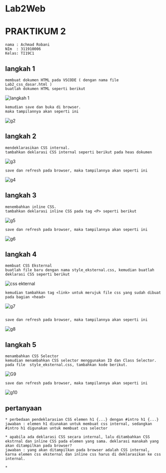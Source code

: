 # Lab2Web
# PRAKTIKUM 2
```
nama : Achmad Robani
NIm  : 311910006
Kelas: TI19C1
```
## langkah 1
```
membuat dokumen HTML pada VSCODE ( dengan nama file Lab2_css_dasar.html )
buatlah dokumen HTML seperti berikut
```

![langkah 1](https://user-images.githubusercontent.com/81969264/114209020-5d9b6880-9988-11eb-9645-bdba13335f96.jpg)
```
kemudian save dan buka di browser.
maka tampilannya akan seperti ini

```
![g2](https://user-images.githubusercontent.com/81969264/114210268-c46d5180-9989-11eb-9c9e-aa871757e5c2.jpg)


## langkah 2
```
mendeklarasikan CSS internal.
tambahkan deklarasi CSS internal seperti berikut pada heas dokumen
```
![g3](https://user-images.githubusercontent.com/81969264/114210869-2ded6000-998a-11eb-8fa8-d5b9f5000c75.jpg)
```
save dan refresh pada browser, maka tampilannya akan seperti ini
```
![g4](https://user-images.githubusercontent.com/81969264/114210998-4fe6e280-998a-11eb-896c-5591d7524443.jpg)

## langkah 3
```
menembahkan inline CSS.
tambahkan deklarasi inline CSS pada tag <P> seperti berikut
```
![g5](https://user-images.githubusercontent.com/81969264/114211250-96d4d800-998a-11eb-8a35-e177d78e0343.jpg)
```
save dan refresh pada browser, maka tampilannya akan seperti ini
```
![g6](https://user-images.githubusercontent.com/81969264/114211723-309c8500-998b-11eb-8eac-bb2da814df9e.jpg)

## langkah 4
```
membuat CSS Eksternal
buatlah file baru dengan nama style_eksternal.css, kemudian buatlah deklarasi CSS seperti berikut
```
![css ekternal](https://user-images.githubusercontent.com/81969264/114212417-04cdcf00-998c-11eb-90ad-863d649b7320.jpg)

```
kemudian tambahkan tag <link> untuk merujuk file css yang sudah dibuat pada bagian <head>
```
![g7](https://user-images.githubusercontent.com/81969264/114212585-35ae0400-998c-11eb-9c1f-1cb31ef17aae.jpg)
```

save dan refresh pada browser, maka tampilannya akan seperti ini
```
![g8](https://user-images.githubusercontent.com/81969264/114212653-465e7a00-998c-11eb-8a6e-819f2b7b9eba.jpg)

## langkah 5
```
menambahkan CSS Selector
kemudian menambahkan CSS selector menggunakan ID dan Class Selector. pada file  style_eksternal.css, tambahkan kode berikut.
```
![G9](https://user-images.githubusercontent.com/81969264/114213023-b10fb580-998c-11eb-88ff-e0dd8caa402a.jpg)
```
save dan refresh pada browser, maka tampilannya akan seperti ini
```
![g10](https://user-images.githubusercontent.com/81969264/114213109-cedd1a80-998c-11eb-8eec-da289ad0bea9.jpg)

## pertanyaan
```
* perbedaan pendeklarasian CSS elemen h1 {...} dengan #intro h1 {...}
jawaban : elemen h1 diunakan untuk membuat css internal, sedangkan #intro h1 digunakan untuk membuat css selector

* apabila ada deklarasi CSS secara internal, lalu ditambahkan CSS ekstrnal dan inline CSS pada elemen yang sama. deklarasi manakah yang akan ditampilkan pada browser?
jawaban : yang akan ditampilkan pada browser adalah CSS internal, karna elemen css eksternal dan inline css harus di deklarasikan ke css internal.

* 





